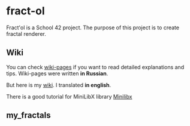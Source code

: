 # fract-ol

Fract'ol is a School 42 project. The purpose of this project is to create fractal renderer.

## Wiki

You can check [wiki-pages](https://github.com/VBrazhnik/Fract-ol/wiki) if you want to read detailed explanations and tips. Wiki-pages were written **in Russian**.

But here is my [wiki](../../wiki/). I translated **in english**.

There is a good tutorial for MiniLibX library [Minilibx](https://harm-smits.github.io/42docs/libs/minilibx/getting_started.html)

## my_fractals


